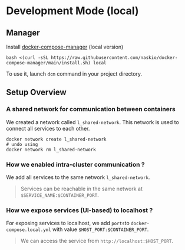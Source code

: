 # Development Mode (local)

## Manager

Install [docker-compose-manager](https://github.com/naskio/docker-compose-manager) (local version)

```shell
bash <(curl -sSL https://raw.githubusercontent.com/naskio/docker-compose-manager/main/install.sh) local
```

To use it, launch `dcm` command in your project directory.

## Setup Overview

### A shared network for communication between containers

We created a network called `l_shared-network`. This network is used to connect all services to each other.

```shell
docker network create l_shared-network
# undo using 
docker network rm l_shared-network
```

### How we enabled intra-cluster communication ?

We add all services to the same network `l_shared-network`.

> Services can be reachable in the same network at `$SERVICE_NAME:$CONTAINER_PORT`.

### How we expose services (UI-based) to localhost ?

For exposing services to localhost, we add `ports`to `docker-compose.local.yml` with value `$HOST_PORT:$CONTAINER_PORT`.

> We can access the service from `http://localhost:$HOST_PORT`.